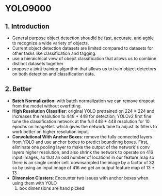 # YOLO9000

## 1. Introduction
  * General purpose object detection shoudld be fast, accurate, and agble to recognize a wide variety of objects.
  * Current object detection datasets are limited compared to datasets for other tasks like classification and tagging.
  * use a hieraichical view of obejct classification that allows us to combine distinct datasets together
  * propose a joint training algorithm that allows us to train object detectors on both detection and classification data.
## 2. Better
  * __Batch Normalization__: with batch normalization we can remove dropout from the model without overfitting.
  * __High Resolution Classifier__: original YOLO pretrained on 224 * 224 and increases the resolution to 448 * 448 for detection; YOLOv2 first fine tune the classification network at the full 448 * 448 resolution for 10 epochs on ImageNet. which gives the network time to adjust its filters to work better on higher resolution input.
  * __Convolutional With Anchor Boxes__:  remove the fully connected layers from YOLO and use anchor boxes to predict boundinng boxes. First, eliminate one pooling layer to make the output of the network's conv layers higher resolution, and also shrink the network to operate on 416 input images, so that an odd number of locations in our feature map so there is an single center cell. downsampled the image by a factor of 32 so by using an input image of 416 we get an output feature map of 13 * 13.
  * __Dimension Clusters__: Encounter two issues with anchor boxes when using them with YOLO</br>
    1. box dimensions are hand picked
